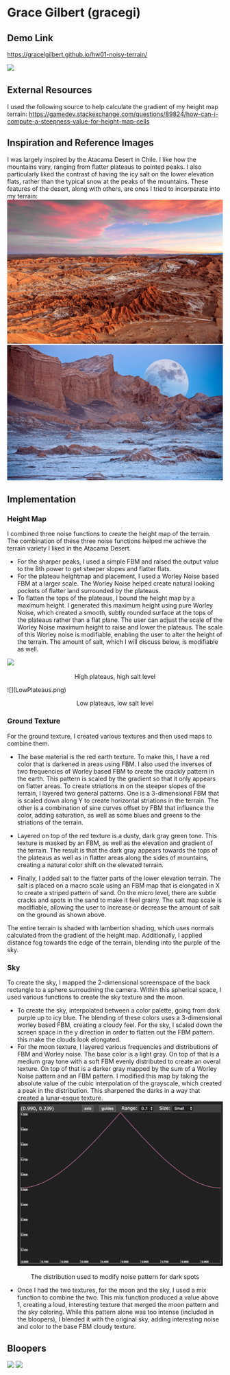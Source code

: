 # Grace Gilbert (gracegi)

## Demo Link
<https://gracelgilbert.github.io/hw01-noisy-terrain/>

![](MainImage.png)

## External Resources
I used the following source to help calculate the gradient of my height map terrain:
<https://gamedev.stackexchange.com/questions/89824/how-can-i-compute-a-steepness-value-for-height-map-cells>

## Inspiration and Reference Images
I was largely inspired by the Atacama Desert in Chile. I like how the mountains vary, ranging from flatter plateaus to pointed peaks. I also particularly liked the contrast of having the icy salt on the lower elevation flats, rather than the typical snow at the peaks of the mountains. These features of the desert, along with others, are ones I tried to incorperate into my terrain:
![](atacama1.jpg)
![](Atacama2.jpg)


## Implementation
### Height Map
I combined three noise functions to create the height map of the terrain. The combination of these three noise functions helped me achieve the terrain variety I liked in the Atacama Desert. 
- For the sharper peaks, I used a simple FBM and raised the output value to the 8th power to get steeper slopes and flatter flats.  
- For the plateau heightmap and placement, I used a Worley Noise based FBM at a larger scale. The Worley Noise helped create natural looking pockets of flatter land surrounded by the plateaus. 
- To flatten the tops of the plateaus, I bound the height map by a maximum height. I generated this maximum height using pure Worley Noise, which created a smooth, subtly rounded surface at the tops of the plateaus rather than a flat plane. The user can adjust the scale of the Worley Noise maximum height to raise and lower the plateaus. The scale of this Worley noise is modifiable, enabling the user to alter the height of the terrain. The amount of salt, which I will discuss below, is modifiable as well.

![](HighPlateaus.png)
<p align="center">
  High plateaus, high salt level
</p>
![](LowPlateaus.png)
<p align="center">
  Low plateaus, low salt level
</p>


### Ground Texture
For the ground texture, I created various textures and then used maps to combine them. 
- The base material is the red earth texture. To make this, I have a red color that is darkened in areas using FBM. I also used the inverses of two frequencies of Worley based FBM to create the crackly pattern in the earth. This pattern is scaled by the gradient so that it only appears on flatter areas. To create striations in on the steeper slopes of the terrain, I layered two general patterns. One is a 3-dimensional FBM that is scaled down along Y to create horizontal striations in the terrain. The other is a combination of sine curves offset by FBM that influence the color, adding saturation, as well as some blues and greens to the striations of the terrain.  

- Layered on top of the red texture is a dusty, dark gray green tone. This texture is masked by an FBM, as well as the elevation and gradient of the terrain. The result is that the dark gray appears towards the tops of the plateaus as well as in flatter areas along the sides of mountains, creating a natural color shift on the elevated terrain. 

- Finally, I added salt to the flatter parts of the lower elevation terrain. The salt is placed on a macro scale using an FBM map that is elongated in X to create a striped pattern of sand. On the micro level, there are subtle cracks and spots in the sand to make it feel grainy. The salt map scale is modifiable, allowing the user to increase or decrease the amount of salt on the ground as shown above.

The entire terrain is shaded with lambertion shading, which uses normals calculated from the gradient of the height map. Additionally, I applied distance fog towards the edge of the terrain, blending into the purple of the sky. 

### Sky
To create the sky, I mapped the 2-dimensional screenspace of the back rectangle to a sphere surroudning the camera. Within this spherical space, I used various functions to create the sky texture and the moon.
- To create the sky, interpolated between a color palette, going from dark purple up to icy blue. The blending of these colors uses a 3-dimensional worley based FBM, creating a cloudy feel. For the sky, I scaled down the screen space in the y direction in order to flatten out the FBM pattern. this make the clouds look elongated.
- For the moon texture, I layered various frequencies and distributions of FBM and Worley noise. The base color is a light gray. On top of that is a medium gray tone with a soft FBM evenly distributed to create an overal texture. On top of that is a darker gray mapped by the sum of a Worley Noise pattern and an FBM pattern. I modified this map by taking the absolute value of the cubic interpolation of the grayscale, which created a peak in the distribution. This sharpened the darks in a way that created a lunar-esque texture.
![](MoonDistributionFunction.png)
<p align="center">
  The distribution used to modify noise pattern for dark spots
</p>

- Once I had the two textures, for the moon and the sky, I used a mix function to combine the two. This mix function produced a value above 1, creating a loud, interesting texture that merged the moon pattern and the sky coloring. While this pattern alone was too intense (included in the bloopers), I blended it with the original sky, adding interesting noise and color to the base FBM cloudy texture.

## Bloopers
![](PureSkyTexture.png)
![](blooper.png)




